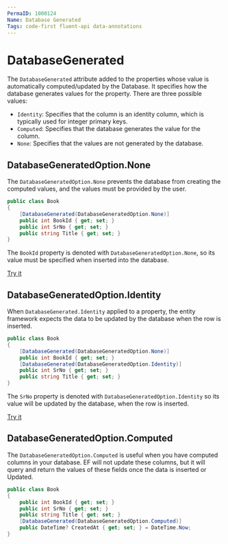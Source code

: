 ```yaml
---
PermaID: 1000124
Name: Database Generated
Tags: code-first fluent-api data-annotations
---
```


# DatabaseGenerated

The `DatabaseGenerated` attribute added to the properties whose value is automatically computed/updated by the Database. It specifies how the database generates values for the property. There are three possible values:

 - `Identity`: Specifies that the column is an identity column, which is typically used for integer primary keys.
 - `Computed`: Specifies that the database generates the value for the column.
 - `None`: Specifies that the values are not generated by the database.

## DatabaseGeneratedOption.None

The `DatabaseGeneratedOption.None` prevents the database from creating the computed values, and the values must be provided by the user. 

```csharp
public class Book
{
    [DatabaseGenerated(DatabaseGeneratedOption.None)]
    public int BookId { get; set; }
    public int SrNo { get; set; }
    public string Title { get; set; }
}
```
The `BookId` property is denoted with `DatabaseGeneratedOption.None`, so its value must be specified when inserted into the database.

[Try it](https://dotnetfiddle.net/jDvKap)

## DatabaseGeneratedOption.Identity

When `DatabaseGenerated.Identity` applied to a property, the entity framework expects the data to be updated by the database when the row is inserted.

```csharp
public class Book
{
    [DatabaseGenerated(DatabaseGeneratedOption.None)]
    public int BookId { get; set; }
    [DatabaseGenerated(DatabaseGeneratedOption.Identity)]
    public int SrNo { get; set; }
    public string Title { get; set; }
}
```

The `SrNo` property is denoted with `DatabaseGeneratedOption.Identity` so its value will be updated by the database, when the row is inserted.

[Try it](https://dotnetfiddle.net/ztAa2O)

## DatabaseGeneratedOption.Computed

The `DatabaseGeneratedOption.Computed` is useful when you have computed columns in your database. EF will not update these columns, but it will query and return the values of these fields once the data is inserted or Updated.

```csharp
public class Book
{
    public int BookId { get; set; }
    public int SrNo { get; set; }
    public string Title { get; set; }
    [DatabaseGenerated(DatabaseGeneratedOption.Computed)]
    public DateTime? CreatedAt { get; set; } = DateTime.Now;
}
```